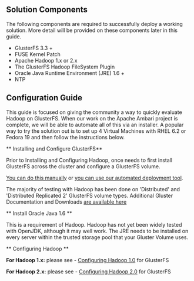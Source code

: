 ## Solution Components ##

The following components are required to successfully deploy a working solution. More detail will be provided on these components later in this guide.

* GlusterFS 3.3 +
* FUSE Kernel Patch
* Apache Hadoop 1.x or 2.x
* The GlusterFS Hadoop FileSystem Plugin
* Oracle Java Runtime Environment (JRE) 1.6 +
* NTP

## Configuration Guide ##

This guide is focused on giving the community a way to quickly evaluate Hadoop on GlusterFS. When our work on the Apache Ambari project is complete, we will be able to automate all of this via an installer. A popular way to try the solution out is to set up 4 Virtual Machines with RHEL 6.2  or Fedora 19 and then follow the instructions below.

** Installing and Configure GlusterFS** 

Prior to Installing and Configuring Hadoop, once needs to first install GlusterFS across the cluster and configure a GlusterFS volume. 

[You can do this manually](https://forge.gluster.org/hadoop/pages/InstallingAndConfiguringGlusterFS) or  [you can use our automated deployment tool](https://forge.gluster.org/hadoop/pages/GlusterfsClusterInstall).

The majority of testing with Hadoop has been done on 'Distributed' and 'Distributed Replicated 2' GlusterFS volume types. Additional Gluster Documentation and Downloads [are available here](http://www.gluster.org/download/)

** Install Oracle Java 1.6 **

This is a requirement of Hadoop. Hadoop has not yet been widely tested with OpenJDK, although it may well work. The JRE needs to be installed on every server within the trusted storage pool that your Gluster Volume uses.

** Configuring Hadoop **

**For Hadoop 1.x:** please see - [Configuring Hadoop 1.0](https://forge.gluster.org/hadoop/pages/ConfiguringHadoop1) for GlusterFS

**For Hadoop 2.x:** please see - [Configuring Hadoop 2.0](https://forge.gluster.org/hadoop/pages/ConfiguringHadoop2) for GlusterFS